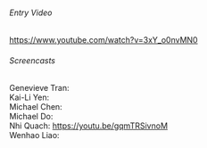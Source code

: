 ###### Entry Video  
https://www.youtube.com/watch?v=3xY_o0nvMN0  
###### Screencasts
  Genevieve Tran:  
  Kai-Li Yen:  
  Michael Chen:  
  Michael Do:   
  Nhi Quach: https://youtu.be/gqmTRSivnoM  
  Wenhao Liao:   
